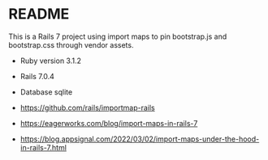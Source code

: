 # README

This is a Rails 7 project using import maps to pin bootstrap.js and bootstrap.css through vendor assets.

- Ruby version 3.1.2

- Rails 7.0.4

- Database sqlite

- https://github.com/rails/importmap-rails

- https://eagerworks.com/blog/import-maps-in-rails-7

- https://blog.appsignal.com/2022/03/02/import-maps-under-the-hood-in-rails-7.html
